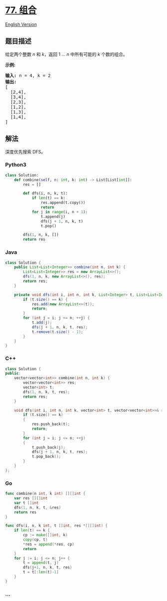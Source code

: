 # [77. 组合](https://leetcode-cn.com/problems/combinations)

[English Version](/solution/0000-0099/0077.Combinations/README_EN.md)

## 题目描述

<!-- 这里写题目描述 -->

<p>给定两个整数 <em>n</em> 和 <em>k</em>，返回 1 ... <em>n </em>中所有可能的 <em>k</em> 个数的组合。</p>

<p><strong>示例:</strong></p>

<pre><strong>输入:</strong>&nbsp;n = 4, k = 2
<strong>输出:</strong>
[
  [2,4],
  [3,4],
  [2,3],
  [1,2],
  [1,3],
  [1,4],
]</pre>

## 解法

<!-- 这里可写通用的实现逻辑 -->

深度优先搜索 DFS。

<!-- tabs:start -->

### **Python3**

<!-- 这里可写当前语言的特殊实现逻辑 -->

```python
class Solution:
    def combine(self, n: int, k: int) -> List[List[int]]:
        res = []

        def dfs(i, n, k, t):
            if len(t) == k:
                res.append(t.copy())
                return
            for j in range(i, n + 1):
                t.append(j)
                dfs(j + 1, n, k, t)
                t.pop()

        dfs(1, n, k, [])
        return res
```

### **Java**

<!-- 这里可写当前语言的特殊实现逻辑 -->

```java
class Solution {
    public List<List<Integer>> combine(int n, int k) {
        List<List<Integer>> res = new ArrayList<>();
        dfs(1, n, k, new ArrayList<>(), res);
        return res;
    }

    private void dfs(int i, int n, int k, List<Integer> t, List<List<Integer>> res) {
        if (t.size() == k) {
            res.add(new ArrayList<>(t));
            return;
        }
        for (int j = i; j <= n; ++j) {
            t.add(j);
            dfs(j + 1, n, k, t, res);
            t.remove(t.size() - 1);
        }
    }
}
```

### **C++**

```cpp
class Solution {
public:
    vector<vector<int>> combine(int n, int k) {
        vector<vector<int>> res;
        vector<int> t;
        dfs(1, n, k, t, res);
        return res;
    }

    void dfs(int i, int n, int k, vector<int> t, vector<vector<int>>& res) {
        if (t.size() == k)
        {
            res.push_back(t);
            return;
        }
        for (int j = i; j <= n; ++j)
        {
            t.push_back(j);
            dfs(j + 1, n, k, t, res);
            t.pop_back();
        }
    }
};
```

### **Go**

```go
func combine(n int, k int) [][]int {
	var res [][]int
	var t []int
	dfs(1, n, k, t, &res)
	return res
}

func dfs(i, n, k int, t []int, res *[][]int) {
	if len(t) == k {
		cp := make([]int, k)
		copy(cp, t)
		*res = append(*res, cp)
		return
	}
	for j := i; j <= n; j++ {
		t = append(t, j)
		dfs(j+1, n, k, t, res)
		t = t[:len(t)-1]
	}
}
```

### **...**

```

```

<!-- tabs:end -->
